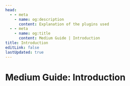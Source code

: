 ```yaml
---
head:
  - - meta
    - name: og:description
      content: Explanation of the plugins used
  - - meta
    - name: og:title
      content: Medium Guide | Introduction
title: Introduction
editLink: false
lastUpdated: true
---
```

# Medium Guide: Introduction